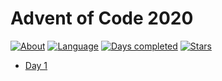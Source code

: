 # Advent of Code 2020

[![About](https://img.shields.io/badge/Advent%20of%20Code-2020-brightgreen)](https://adventofcode.com/2018/about)
[![Language](https://img.shields.io/badge/Language-Python-orange)](https://www.python.org/)
[![Days completed](https://img.shields.io/badge/Days%20completed-1-blue)]()
[![Stars](https://img.shields.io/badge/⭐️-2-yellow)]()

* [Day 1](Day1.ipynb) 
